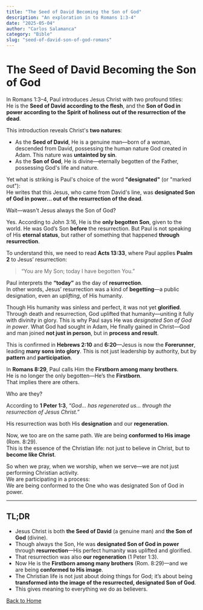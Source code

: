 ```yaml
---
title: "The Seed of David Becoming the Son of God"
description: "An exploration in to Romans 1:3-4"
date: "2025-05-04"
author: "Carlos Salamanca"
category: "Bible"
slug: "seed-of-david-son-of-god-romans"
---
```


# The Seed of David Becoming the Son of God

In Romans 1:3–4, Paul introduces Jesus Christ with two profound titles:  
He is the **Seed of David according to the flesh**, and the **Son of God in power according to the Spirit of holiness out of the resurrection of the dead**.

This introduction reveals Christ's **two natures**:

- As the **Seed of David**, He is a genuine man—born of a woman, descended from David, possessing the human nature God created in Adam. This nature was **untainted by sin**.
- As the **Son of God**, He is divine—eternally begotten of the Father, possessing God's life and nature.

Yet what is striking is Paul's choice of the word **"designated"** (or "marked out"):  
He writes that this Jesus, who came from David's line, was **designated Son of God in power… out of the resurrection of the dead**.

Wait—wasn't Jesus always the Son of God?

Yes. According to John 3:16, He is the **only begotten Son**, given to the world. He was God’s Son **before** the resurrection. But Paul is not speaking of His **eternal status**, but rather of something that happened **through resurrection**.

To understand this, we need to read **Acts 13:33**, where Paul applies **Psalm 2** to Jesus’ resurrection:

> “You are My Son; today I have begotten You.”

Paul interprets the **“today”** as the day of **resurrection**.  
In other words, Jesus’ resurrection was a kind of **begetting**—a public designation, even an *uplifting*, of His humanity.

Though His humanity was sinless and perfect, it was not yet **glorified**. Through death and resurrection, God uplifted that humanity—uniting it fully with divinity in glory. This is why Paul says He was *designated Son of God in power*. What God had sought in Adam, He finally gained in Christ—God and man joined **not just in person**, but in **process and result**.

This is confirmed in **Hebrews 2:10** and **6:20**—Jesus is now the **Forerunner**, leading **many sons into glory**. This is not just leadership by authority, but by **pattern** and **participation**.

In **Romans 8:29**, Paul calls Him the **Firstborn among many brothers**.  
He is no longer the only begotten—He’s the **Firstborn**.  
That implies there are others.

Who are they?

According to **1 Peter 1:3**, *“God… has regenerated us… through the resurrection of Jesus Christ.”*

His resurrection was both His **designation** and our **regeneration**.

Now, we too are on the same path. We are being **conformed to His image** (Rom. 8:29).  
This is the essence of the Christian life: not just to believe in Christ, but to **become like Christ**.

So when we pray, when we worship, when we serve—we are not just performing Christian activity.  
We are participating in a process:  
We are being conformed to the One who was designated Son of God in power.

---

## TL;DR

- Jesus Christ is both **the Seed of David** (a genuine man) and **the Son of God** (divine).
- Though always the Son, He was **designated Son of God in power** through **resurrection**—His perfect humanity was uplifted and glorified.
- That resurrection was also **our regeneration** (1 Peter 1:3).
- Now He is the **Firstborn among many brothers** (Rom. 8:29)—and we are being **conformed to His image**.
- The Christian life is not just about doing things for God; it’s about being **transformed into the image of the resurrected, designated Son of God**.
- This gives meaning to everything we do as believers.

[Back to Home](/) 